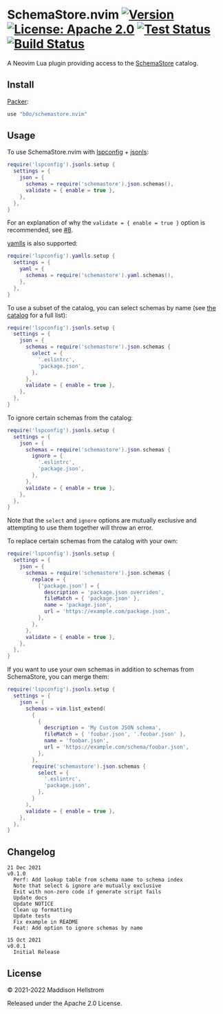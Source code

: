 # SchemaStore.nvim [![Version](https://img.shields.io/github/v/tag/b0o/schemastore.nvim?style=flat&color=yellow&label=version&sort=semver)](https://github.com/b0o/schemastore.nvim/releases) [![License: Apache 2.0](https://img.shields.io/github/license/b0o/schemastore.nvim?style=flat&color=green)](https://www.apache.org/licenses/LICENSE-2.0) [![Test Status](https://img.shields.io/github/workflow/status/b0o/schemastore.nvim/test?label=tests)](https://github.com/b0o/schemastore.nvim/actions/workflows/test.yaml) [![Build Status](https://img.shields.io/github/workflow/status/b0o/schemastore.nvim/generate)](https://github.com/b0o/schemastore.nvim/actions/workflows/generate.yaml)

A Neovim Lua plugin providing access to the [SchemaStore](https://github.com/SchemaStore/schemastore) catalog.

## Install

[Packer](https://github.com/wbthomason/packer.nvim):

```lua
use "b0o/schemastore.nvim"
```

## Usage

To use SchemaStore.nvim with [lspconfig](https://github.com/neovim/nvim-lspconfig/blob/master/CONFIG.md#jsonls) + [jsonls](https://github.com/hrsh7th/vscode-langservers-extracted):

```lua
require('lspconfig').jsonls.setup {
  settings = {
    json = {
      schemas = require('schemastore').json.schemas(),
      validate = { enable = true },
    },
  },
}
```

For an explanation of why the `validate = { enable = true }` option is recommended, see [#8](https://github.com/b0o/SchemaStore.nvim/issues/8).

[yamlls](https://github.com/redhat-developer/yaml-language-server) is also supported:

```lua
require('lspconfig').yamlls.setup {
  settings = {
    yaml = {
      schemas = require('schemastore').yaml.schemas(),
    },
  },
}
```

To use a subset of the catalog, you can select schemas by name (see [the catalog](https://github.com/SchemaStore/schemastore/blob/master/src/api/json/catalog.json) for a full list):

```lua
require('lspconfig').jsonls.setup {
  settings = {
    json = {
      schemas = require('schemastore').json.schemas {
        select = {
          '.eslintrc',
          'package.json',
        },
      },
      validate = { enable = true },
    },
  },
}
```

To ignore certain schemas from the catalog:

```lua
require('lspconfig').jsonls.setup {
  settings = {
    json = {
      schemas = require('schemastore').json.schemas {
        ignore = {
          '.eslintrc',
          'package.json',
        },
      },
      validate = { enable = true },
    },
  },
}
```

Note that the `select` and `ignore` options are mutually exclusive and
attempting to use them together will throw an error.

To replace certain schemas from the catalog with your own:

```lua
require('lspconfig').jsonls.setup {
  settings = {
    json = {
      schemas = require('schemastore').json.schemas {
        replace = {
          ['package.json'] = {
            description = 'package.json overriden',
            fileMatch = { 'package.json' },
            name = 'package.json',
            url = 'https://example.com/package.json',
          },
        },
      },
      validate = { enable = true },
    },
  },
}
```

If you want to use your own schemas in addition to schemas from SchemaStore, you can merge them:

```lua
require('lspconfig').jsonls.setup {
  settings = {
    json = {
      schemas = vim.list_extend(
        {
          {
            description = 'My Custom JSON schema',
            fileMatch = { 'foobar.json', '.foobar.json' },
            name = 'foobar.json',
            url = 'https://example.com/schema/foobar.json',
          },
        },
        require('schemastore').json.schemas {
          select = {
            '.eslintrc',
            'package.json',
          },
        }
      ),
      validate = { enable = true },
    },
  },
}
```

## Changelog

```
21 Dec 2021                                                             v0.1.0
  Perf: Add lookup table from schema name to schema index
  Note that select & ignore are mutually exclusive
  Exit with non-zero code if generate script fails
  Update docs
  Update NOTICE
  Clean up formatting
  Update tests
  Fix example in README
  Feat: Add option to ignore schemas by name

15 Oct 2021                                                             v0.0.1
  Initial Release
```

## License

&copy; 2021-2022 Maddison Hellstrom

Released under the Apache 2.0 License.
